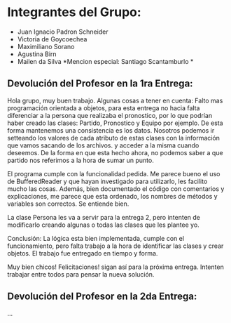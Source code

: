 # Integrantes del Grupo:
- Juan Ignacio Padron Schneider
- Victoria de Goycoechea
- Maximiliano Sorano
- Agustina Birn
- Mailen da Silva
*Mencion especial: Santiago Scantamburlo *

## Devolución del Profesor en la 1ra Entrega:

Hola grupo, muy buen trabajo.
Algunas cosas a tener en cuenta:
Falto mas programación orientada a objetos, para esta entrega no hacia falta diferenciar a la persona que realizaba el pronostico, por lo que podrían haber creado las clases: Partido, Pronostico y Equipo por ejemplo. De esta forma mantenemos una consistencia es los datos. Nosotros podemos ir setteando los valores de cada atributo de estas clases con la información que vamos sacando de los archivos. y acceder a la misma cuando deseemos. De la forma en que esta hecho ahora, no podemos saber a que partido nos referimos a la hora de sumar un punto.

El programa cumple con la funcionalidad pedida. Me parece bueno el uso de BufferedReader y que hayan investigado para utilizarlo, les facilito mucho las cosas.
Además, bien documentado el código con comentarios y explicaciones, me parece que esta ordenado, los nombres de métodos y variables son correctos. Se entiende bien.

La clase Persona les va a servir para la entrega 2, pero intenten de modificarlo creando algunas o todas las clases que les plantee yo.

Conclusión: La lógica esta bien implementada, cumple con el funcionamiento, pero falta trabajo a la hora de identificar las clases y crear objetos.
El trabajo fue entregado en tiempo y forma. 

Muy bien chicos! Felicitaciones! sigan así para la próxima entrega. 
Intenten trabajar entre todos para pensar la nueva solución.

## Devolución del Profesor en la 2da Entrega:
...
